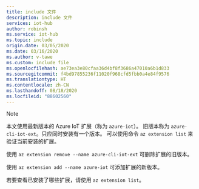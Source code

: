 ```yaml
---
title: include 文件
description: include 文件
services: iot-hub
author: robinsh
ms.service: iot-hub
ms.topic: include
origin.date: 03/05/2020
ms.date: 03/16/2020
ms.author: v-tawe
ms.custom: include file
ms.openlocfilehash: ae73ea3e80cfaa36d4bf8f3686a47010a6b1d833
ms.sourcegitcommit: f4bd97855236f11020f968cfd5fbb0a4e84f9576
ms.translationtype: HT
ms.contentlocale: zh-CN
ms.lasthandoff: 08/18/2020
ms.locfileid: "88602560"
---
```

> [!NOTE]
> 本文使用最新版本的 Azure IoT 扩展（称为 `azure-iot`）。 旧版本称为 `azure-cli-iot-ext`。只应同时安装有一个版本。 可以使用命令 `az extension list` 来验证当前安装的扩展。
>
> 使用 `az extension remove --name azure-cli-iot-ext` 可删除扩展的旧版本。
>
> 使用 `az extension add --name azure-iot` 可添加扩展的新版本。 
>
> 若要查看已安装了哪些扩展，请使用 `az extension list`。
>
